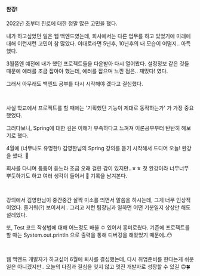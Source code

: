#### 완강!

2022년 초부터 진로에 대한 정말 많은 고민을 했다.

내가 하고싶었던 일은 웹 백엔드였는데, 회사에서는 다른 업무를 하고 있었기에 미래에 대해 이런저런 고민이 참 많았다. 이대로라면 5년후, 10년후의 내 모습이 어떨지.. 아득했다.

3월쯤엔 예전에 내가 했던 프로젝트들을 다운받아 다시 열어봤다. 설정정보 같은 것들 때문에 에러를 조금 잡아야 했는데, 에러를 잡으며 느낀 점은.. 재밌다! 였다. 

그래서 아무래도 백엔드 공부를 다시 시작해야 겠다고 결심했다.

<br/>

사실 학교에서 프로젝트를 할 때에는 '기획했던 기능이 제대로 동작하는가' 가 가장 중요했었다. 

그러다보니, Spring에 대한 깊은 이해가 부족하다고 느껴져 이론공부부터 탄탄히 해보기로 했다.

4월에 (너무나도 유명한!) 김영한님의 Spring 강의를 듣기 시작해서 드디어 오늘! 완강을 했다. 🤩

회사를 다니며 틈틈이 듣느라 조금 오래 걸린 감이 있지만..ㅎㅎ 첫 완강이라 너무너무 뿌듯하기도 하고 여러 생각이 들어서 🤭 기록을 남겨본다.

<br/>

강의에서 김영한님이 중간중간 살짝 미소를 띄면서 말씀을 하시는데, 그게 너무 인상적이었다. 즐거워(?) 보이셔서.. 그리고 저런 팀장님과 일하면 어떤 기분일지 상상만 해도 설레었다. 

또, Test 코드 작성법에 대해 어느정도 배울 수 있어서 흥미로웠다. 기존에 프로젝트를 할 때는 System.out.println 으로 출력을 통해 디버깅을 해왔었기 때문에..😶

<br/>

웹 백엔드 개발자가 하고싶어 6월에 퇴사를 결심했는데, 다시 취업준비를 한다는게 쉬운 일은 아니겠지만.. 오늘의 다짐과 결심을 잊지 않고 멋진 개발자로 성장할 수 있길 🙃🍀 